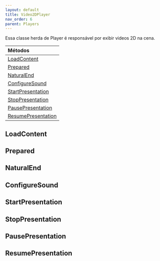 ```yaml
---
layout: default
title: Video2DPlayer
nav_order: 6
parent: Players
---
```


Essa classe herda de Player é responsável por exibir videos 2D na cena.

| Métodos       |
|:-------------|
| [LoadContent](#LoadContent)|
| [Prepared](#Prepared)|
| [NaturalEnd](#NaturalEnd)|
| [ConfigureSound](#ConfigureSound)|
| [StartPresentation](#StartPresentation)|
| [StopPresentation](#StopPresentation)|
| [PausePresentation](#PausePresentation)|
| [ResumePresentation](#ResumePresentation)|


## LoadContent
## Prepared
## NaturalEnd
## ConfigureSound
## StartPresentation
## StopPresentation
## PausePresentation
## ResumePresentation